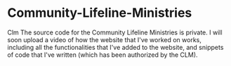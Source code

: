 # Community-Lifeline-Ministries
Clm
The source code for the Community Lifeline Ministries is private. I will soon upload a video of how the website that I've worked on works, including all the functionalities that I've added to the website, and snippets of code that I've written (which has been authorized by the CLM).
